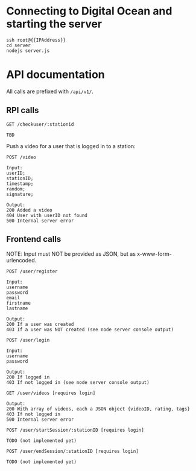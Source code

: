 # Connecting to Digital Ocean and starting the server
```
ssh root@{{IPAddress}}
cd server
nodejs server.js
```

# API documentation
All calls are prefixed with `/api/v1/`.

## RPI calls
```
GET /checkuser/:stationid

TBD
```


Push a video for a user that is logged in to a station:
```
POST /video

Input:
userID;
stationID;
timestamp;
random;
signature;

Output:
200 Added a video
404 User with userID not found
500 Internal server error
```


## Frontend calls
NOTE: Input must NOT be provided as JSON, but as x-www-form-urlencoded. 

```
POST /user/register

Input:
username
password
email
firstname
lastname

Output:
200 If a user was created
403 If a user was NOT created (see node server console output)
```



```
POST /user/login

Input:
username
password

Output:
200 If logged in
403 If not logged in (see node server console output)
```

```
GET /user/videos [requires login]

Output:
200 With array of videos, each a JSON object {videoID, rating, tags}
403 If not logged in
500 Internal server error
```


```
POST /user/startSession/:stationID [requires login]

TODO (not implemented yet)
```

```
POST /user/endSession/:stationID [requires login]

TODO (not implemented yet)
```


